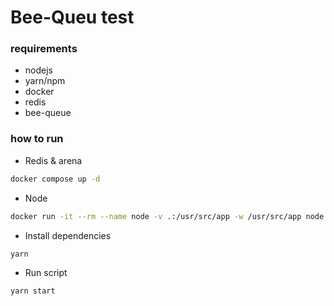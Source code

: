 # Bee-Queu test

### requirements
- nodejs
- yarn/npm
- docker
- redis
- bee-queue

### how to run
- Redis & arena
```bash
docker compose up -d
```

- Node
```bash
docker run -it --rm --name node -v .:/usr/src/app -w /usr/src/app node:23.6-alpine3.21 sh
```

- Install dependencies
```bash
yarn
```

- Run script
```bash
yarn start
```
